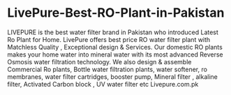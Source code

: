 # LivePure-Best-RO-Plant-in-Pakistan
LIVEPURE is the best water filter brand in Pakistan who introduced Latest Ro Plant for Home. LivePure offers best price RO water filter plant with Matchless Quality , Exceptional design &amp; Services. Our domestic RO plants makes your home water into mineral water with its most advanced Reverse Osmosis water filtration technology. We also design &amp; assemble Commercial Ro plants, Bottle water filtration plants, water softener, ro membranes, water filter cartridges, booster pump, Mineral filter , alkaline filter, Activated Carbon block , UV water filter etc
Livepure.com.pk
